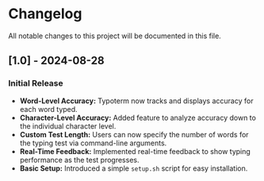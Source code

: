 # Changelog

All notable changes to this project will be documented in this file.

## [1.0] - 2024-08-28
### Initial Release
- **Word-Level Accuracy:** Typoterm now tracks and displays accuracy for each word typed.
- **Character-Level Accuracy:** Added feature to analyze accuracy down to the individual character level.
- **Custom Test Length:** Users can now specify the number of words for the typing test via command-line arguments.
- **Real-Time Feedback:** Implemented real-time feedback to show typing performance as the test progresses.
- **Basic Setup:** Introduced a simple `setup.sh` script for easy installation.
